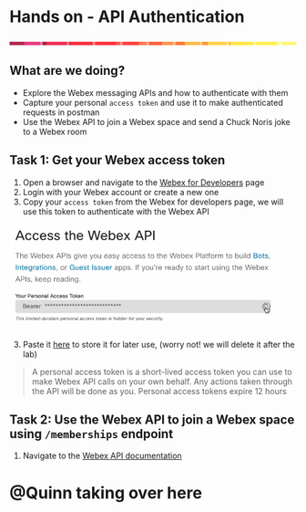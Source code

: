 # Hands on - API Authentication
![line](../assets/banner.png)
## What are we doing?
- Explore the Webex messaging APIs and how to authenticate with them
- Capture your personal `access token` and use it to make authenticated requests in postman
- Use the Webex API to join a Webex space and send a Chuck Noris joke to a Webex room

## Task 1: Get your Webex access token
1. Open a browser and navigate to the [Webex for Developers](https://developer.webex.com/docs/api/getting-started) page
2. Login with your Webex account or create a new one
2. Copy your `access token` from the Webex for developers page, we will use this token to authenticate with the Webex API

![Webex](images/webex1.gif)

3. Paste it [here](lab/webex-token.txt) to store it for later use, (worry not! we will delete it after the lab)

> A personal access token is a short-lived access token you can use to make Webex API calls on your own behalf. Any actions taken through the API will be done as you. Personal access tokens expire 12 hours


## Task 2: Use the Webex API to join a Webex space using `/memberships` endpoint
1. Navigate to the [Webex API documentation](https://developer.webex.com/docs/api/v1/memberships/create-a-membership)

# @Quinn taking over here